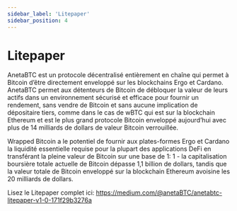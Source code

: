 ```yaml
---
sidebar_label: 'Litepaper'
sidebar_position: 4
---
```


# Litepaper

AnetaBTC est un protocole décentralisé entièrement en chaîne qui permet à Bitcoin d’être directement enveloppé sur les blockchains Ergo et Cardano.  AnetaBTC permet aux détenteurs de Bitcoin de débloquer la valeur de leurs actifs dans un environnement sécurisé et efficace pour fournir un rendement, sans vendre de Bitcoin et sans aucune implication de dépositaire tiers, comme dans le cas de wBTC qui est sur la blockchain Ethereum et est le plus grand protocole Bitcoin enveloppé aujourd’hui avec plus de 14 milliards de dollars de valeur Bitcoin verrouillée.

Wrapped Bitcoin a le potentiel de fournir aux plates-formes Ergo et Cardano la  liquidité essentielle requise pour la plupart des  applications DeFi en transférant la pleine valeur de Bitcoin sur une base de 1: 1 - la capitalisation boursière totale actuelle de Bitcoin dépasse 1,1 billion de dollars, tandis que la valeur totale de Bitcoin enveloppé sur la blockchain Ethereum avoisine les 20 milliards de dollars.

[//]: # (Update link to bring to French version...)

Lisez le Litepaper complet  ici: https://medium.com/@anetaBTC/anetabtc-litepaper-v1-0-171f29b3276a


